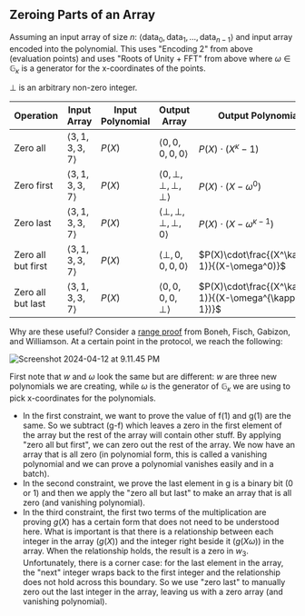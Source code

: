 ## Zeroing Parts of an Array

Assuming an input array of size $n$: $\langle \mathsf{data}_0,\mathsf{data}_1,\ldots,\mathsf{data}_{n-1}\rangle$ and input array encoded into the polynomial. This uses "Encoding 2" from above (evaluation points) and uses "Roots of Unity + FFT" from above where $\omega\in\mathbb{G}_\kappa$ is a generator for the x-coordinates of the points.

$\bot$ is an arbitrary non-zero integer.

| Operation          | Input Array                 | Input Polynomial | Output Array                            | Output Polynomial                                     |
| ------------------ | --------------------------- | ---------------- | --------------------------------------- | ----------------------------------------------------- |
| Zero all           | $\langle 3,1,3,3,7 \rangle$ | $P(X)$           | $\langle 0,0,0,0,0 \rangle$             | $P(X)\cdot(X^\kappa-1)$                               |
| Zero first         | $\langle 3,1,3,3,7 \rangle$ | $P(X)$           | $\langle 0,\bot,\bot,\bot,\bot \rangle$ | $P(X)\cdot(X-\omega^0)$                               |
| Zero last          | $\langle 3,1,3,3,7 \rangle$ | $P(X)$           | $\langle \bot,\bot,\bot,\bot,0 \rangle$ | $P(X)\cdot(X-\omega^{\kappa-1})$                      |
| Zero all but first | $\langle 3,1,3,3,7 \rangle$ | $P(X)$           | $\langle \bot,0,0,0,0 \rangle$          | $P(X)\cdot\frac{(X^\kappa-1)}{(X-\omega^0)}$          |
| Zero all but last  | $\langle 3,1,3,3,7 \rangle$ | $P(X)$           | $\langle 0,0,0,0,\bot \rangle$          | $P(X)\cdot\frac{(X^\kappa-1)}{(X-\omega^{\kappa-1})}$ |

Why are these useful? Consider a [range proof](https://hackmd.io/@dabo/B1U4kx8XI) from Boneh, Fisch, Gabizon, and Williamson. At a certain point in the protocol, we reach the following:

![Screenshot 2024-04-12 at 9.11.45 PM](https://hackmd.io/_uploads/H1Xg2IvgR.png)

First note that $w$ and $\omega$ look the same but are different: $w$ are three new polynomials we are creating, while $\omega$ is the generator of $\mathbb{G}_\kappa$ we are using to pick x-coordinates for the polynomials. 

* In the first constraint, we want to prove the value of f(1) and g(1) are the same. So we subtract (g-f) which leaves a zero in the first element of the array but the rest of the array will contain other stuff. By applying "zero all but first", we can zero out the rest of the array. We now have an array that is all zero (in polynomial form, this is called a vanishing polynomial and we can prove a polynomial vanishes easily and in a batch).
* In the second constraint, we prove the last element in g is a binary bit (0 or 1) and then we apply the "zero all but last" to make an array that is all zero (and vanishing polynomial).
* In the third constraint, the first two terms of the multiplication are proving $g(X)$ has a certain form that does not need to be understood here. What is important is that there is a relationship between each integer in the array ($g(X)$) and the integer right beside it ($g(X\omega)$) in the array. When the relationship holds, the result is a zero in $w_3$. Unfortunately, there is a corner case: for the last element in the array, the "next" integer wraps back to the first integer and the relationship does not hold across this boundary. So we use "zero last" to manually zero out the last integer in the array, leaving us with a zero array (and vanishing polynomial). 
